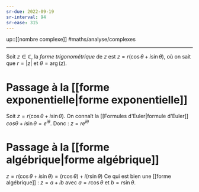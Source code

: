 ```yaml
---
sr-due: 2022-09-19
sr-interval: 94
sr-ease: 315
---
```

up::[[nombre complexe]]
#maths/analyse/complexes 

----
Soit $z\in\mathbb C$, la _forme trigonométrique_ de $z$ est $z=r(\cos\theta+i\sin\theta)$, où on sait que $r=|z|$ et $\theta=\arg(z)$.

# Passage à la [[forme exponentielle|forme exponentielle]]
Soit $z=r(\cos\theta+i\sin\theta)$. On connaît la [[Formules d'Euler|formule d'Euler]]
$cos\theta + i\sin\theta = e^{i\theta}$.
Donc : $z = re^{i\theta}$

# Passage à la [[forme algébrique|forme algébrique]]
$z = r(\cos\theta+i\sin\theta) = (r\cos\theta)+i(r\sin\theta)$
Ce qui est bien une [[forme algébrique]] : $z = a+ib$ avec $a=r\cos\theta$ et $b=r\sin\theta$.
